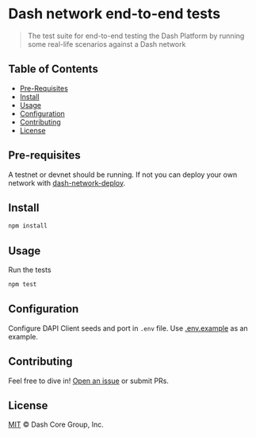 # Dash network end-to-end tests

> The test suite for end-to-end testing the Dash Platform by running some real-life scenarios against a Dash network

## Table of Contents
- [Pre-Requisites](#pre-requisites)
- [Install](#install)
- [Usage](#usage)
- [Configuration](#configuration)
- [Contributing](#contributing)
- [License](#license)

## Pre-requisites

A testnet or devnet should be running. If not you can deploy your own network with [dash-network-deploy](https://github.com/dashpay/dash-network-deploy).

## Install

```sh
npm install
```

## Usage

Run the tests

```sh
npm test
```

## Configuration

Configure DAPI Client seeds and port in `.env` file. Use [.env.example](https://github.com/dashpay/dash-network-e2e-tests/blob/master/.env.example) as an example.

## Contributing

Feel free to dive in! [Open an issue](https://github.com/dashevo/dash-network-e2e-tests/issues/new) or submit PRs.

## License

[MIT](LICENSE) &copy; Dash Core Group, Inc.
